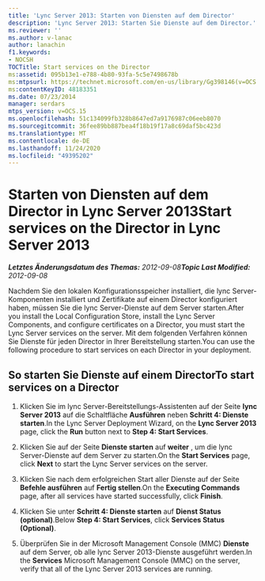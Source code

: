 ```yaml
---
title: 'Lync Server 2013: Starten von Diensten auf dem Director'
description: 'Lync Server 2013: Starten Sie Dienste auf dem Director.'
ms.reviewer: ''
ms.author: v-lanac
author: lanachin
f1.keywords:
- NOCSH
TOCTitle: Start services on the Director
ms:assetid: 095b13e1-e788-4b80-93fa-5c5e7498678b
ms:mtpsurl: https://technet.microsoft.com/en-us/library/Gg398146(v=OCS.15)
ms:contentKeyID: 48183351
ms.date: 07/23/2014
manager: serdars
mtps_version: v=OCS.15
ms.openlocfilehash: 51c134099fb328b8647ed7a9176987c06eeb8070
ms.sourcegitcommit: 36fee89bb887bea4f18b19f17a8c69daf5bc423d
ms.translationtype: MT
ms.contentlocale: de-DE
ms.lasthandoff: 11/24/2020
ms.locfileid: "49395202"
---
```

# <a name="start-services-on-the-director-in-lync-server-2013"></a><span data-ttu-id="d630c-103">Starten von Diensten auf dem Director in Lync Server 2013</span><span class="sxs-lookup"><span data-stu-id="d630c-103">Start services on the Director in Lync Server 2013</span></span>

<div data-xmlns="http://www.w3.org/1999/xhtml">

<div class="topic" data-xmlns="http://www.w3.org/1999/xhtml" data-msxsl="urn:schemas-microsoft-com:xslt" data-cs="https://msdn.microsoft.com/">

<div data-asp="https://msdn2.microsoft.com/asp">



</div>

<div id="mainSection">

<div id="mainBody"><span data-ttu-id="d630c-104">

<span> </span></span><span class="sxs-lookup"><span data-stu-id="d630c-104">

<span> </span></span></span>

<span data-ttu-id="d630c-105">_**Letztes Änderungsdatum des Themas:** 2012-09-08_</span><span class="sxs-lookup"><span data-stu-id="d630c-105">_**Topic Last Modified:** 2012-09-08_</span></span>

<span data-ttu-id="d630c-106">Nachdem Sie den lokalen Konfigurationsspeicher installiert, die lync Server-Komponenten installiert und Zertifikate auf einem Director konfiguriert haben, müssen Sie die lync Server-Dienste auf dem Server starten.</span><span class="sxs-lookup"><span data-stu-id="d630c-106">After you install the Local Configuration Store, install the Lync Server Components, and configure certificates on a Director, you must start the Lync Server services on the server.</span></span> <span data-ttu-id="d630c-107">Mit dem folgenden Verfahren können Sie Dienste für jeden Director in Ihrer Bereitstellung starten.</span><span class="sxs-lookup"><span data-stu-id="d630c-107">You can use the following procedure to start services on each Director in your deployment.</span></span>

<div>

## <a name="to-start-services-on-a-director"></a><span data-ttu-id="d630c-108">So starten Sie Dienste auf einem Director</span><span class="sxs-lookup"><span data-stu-id="d630c-108">To start services on a Director</span></span>

1.  <span data-ttu-id="d630c-109">Klicken Sie im lync Server-Bereitstellungs-Assistenten auf der Seite **lync Server 2013** auf die Schaltfläche **Ausführen** neben **Schritt 4: Dienste starten**.</span><span class="sxs-lookup"><span data-stu-id="d630c-109">In the Lync Server Deployment Wizard, on the **Lync Server 2013** page, click the **Run** button next to **Step 4: Start Services**.</span></span>

2.  <span data-ttu-id="d630c-110">Klicken Sie auf der Seite **Dienste starten** auf **weiter** , um die lync Server-Dienste auf dem Server zu starten.</span><span class="sxs-lookup"><span data-stu-id="d630c-110">On the **Start Services** page, click **Next** to start the Lync Server services on the server.</span></span>

3.  <span data-ttu-id="d630c-111">Klicken Sie nach dem erfolgreichen Start aller Dienste auf der Seite **Befehle ausführen** auf **Fertig stellen**.</span><span class="sxs-lookup"><span data-stu-id="d630c-111">On the **Executing Commands** page, after all services have started successfully, click **Finish**.</span></span>

4.  <span data-ttu-id="d630c-112">Klicken Sie unter **Schritt 4: Dienste starten** auf **Dienst Status (optional)**.</span><span class="sxs-lookup"><span data-stu-id="d630c-112">Below **Step 4: Start Services**, click **Services Status (Optional)**.</span></span>

5.  <span data-ttu-id="d630c-113">Überprüfen Sie in der Microsoft Management Console (MMC) **Dienste** auf dem Server, ob alle lync Server 2013-Dienste ausgeführt werden.</span><span class="sxs-lookup"><span data-stu-id="d630c-113">In the **Services** Microsoft Management Console (MMC) on the server, verify that all of the Lync Server 2013 services are running.</span></span>

<span data-ttu-id="d630c-114"></div>

</div>

<span> </span>

</div>

</div>

</span><span class="sxs-lookup"><span data-stu-id="d630c-114"></div>

</div>

<span> </span>

</div>

</div>

</span></span></div>

